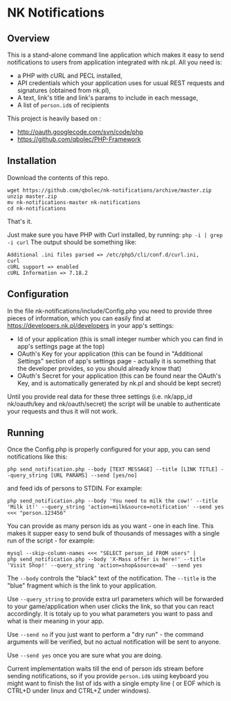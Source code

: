NK Notifications
================

Overview
--------
This is a stand-alone command line application which makes it easy to send notifications to users from application integrated with nk.pl.
All you need is:
* a PHP with cURL and PECL installed, 
* API credentials which your application uses for usual REST requests and signatures (obtained from nk.pl),
* A text, link's title and link's params to include in each message,
* A list of `person.id`s of recipients


This project is heavily based on :
* http://oauth.googlecode.com/svn/code/php
* https://github.com/qbolec/PHP-Framework

Installation
------------
Download the contents of this repo. 
```
wget https://github.com/qbolec/nk-notifications/archive/master.zip
unzip master.zip
mv nk-notifications-master nk-notifications
cd nk-notifications
```
That's it.

Just make sure you have PHP with Curl installed, by running:
`php -i | grep -i curl`
The output should be something like:
```
Additional .ini files parsed => /etc/php5/cli/conf.d/curl.ini,
curl
cURL support => enabled
cURL Information => 7.18.2
```

Configuration
-------------
In the file nk-notifications/include/Config.php you need to provide three pieces of information,
which you can easily find at https://developers.nk.pl/developers in your app's settings:

* Id of your application (this is small integer number which you can find in app's settings page at the top)
* OAuth's Key for your application (this can be found in "Additional Settings" section of app's settings page - actually it is something that the developer provides, so you should already know that)
* OAuth's Secret for your application (this can be found near the OAuth's Key, and is automatically generated by nk.pl and should be kept secret) 

Until you provide real data for these three settings (i.e. nk/app_id nk/oauth/key and nk/oauth/secret) the script will be unable to authenticate your requests and thus it will not work. 

Running
-------
Once the Config.php is properly configured for your app, you can send notifications like this:
```
php send_notification.php --body [TEXT MESSAGE] --title [LINK TITLE] --query_string [URL PARAMS] --send [yes/no] 
```
and feed ids of persons to STDIN. For example:
```
php send_notification.php --body 'You need to milk the cow!' --title 'Milk it!' --query_string 'action=milk&source=notification' --send yes <<< "person.123456"
```

You can provide as many person ids as you want - one in each line. This makes it supper easy to send bulk of thousands of messages with a single run of the script - for example:
```
mysql --skip-column-names <<< "SELECT person_id FROM users" | 
php send_notification.php --body 'X-Mass offer is here!' --title 'Visit Shop!' --query_string 'action=shop&source=ad' --send yes
```

The `--body` controls the "black" text of the notification. The `--title` is the "blue" fragment which is the link to your application. 

Use `--query_string` to provide extra url parameters which will be forwarded to your game/application when user clicks the link, so that you can react accordingly. It is totaly up to you what parameters you want to pass and what is their meaning in your app.

Use `--send no` if you just want to perform a "dry run" - the command arguments will be verified, but no actual notification will be sent to anyone.

Use `--send yes` once you are sure what you are doing.

Current implementation waits till the end of person ids stream before sending notifications, so if you provide `person.id`s using keyboard you might want to finish the list of ids with a single empty line ( or EOF which is CTRL+D under linux and CTRL+Z under windows). 
